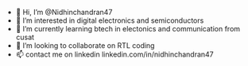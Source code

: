 - 👋 Hi, I’m @Nidhinchandran47
- 👀 I’m interested in digital electronics and semiconductors
- 🌱 I’m currently learning btech in electonics and communication from cusat
- 💞️ I’m looking to collaborate on RTL coding
- 📫 contact me on linkedin linkedin.com/in/nidhinchandran47

<!---
Nidhinchandran47/Nidhinchandran47 is a ✨ special ✨ repository because its `README.md` (this file) appears on your GitHub profile.
You can click the Preview link to take a look at your changes.
--->
